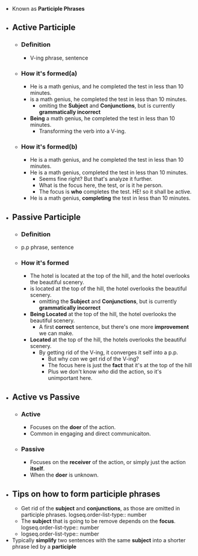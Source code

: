 - Known as **Participle Phrases**
- ## **Active** Participle
	- ### Definition
		- V-ing phrase, sentence
	- ### How it's formed(a)
		- He is a math genius, and he completed the test in less than 10 minutes.
		- is a math genius, he completed the test in less than 10 minutes.
			- omiting the **Subject** and **Conjunctions**, but is currently **grammatically incorrect**
		- **Being** a math genius, he completed the test in less than 10 minutes.
			- Transforming the verb into a V-ing.
	- ### How it's formed(b)
		- He is a math genius, and he completed the test in less than 10 minutes.
		- He is a math genius, completed the test in less than 10 minutes.
			- Seems fine right? But that's analyze it further.
			- What is the focus here, the test, or is it he person.
			- The focus is **who** completes the test. HE! so it shall be active.
		- He is a math genius, **completing** the test in less than 10 minutes.
- ## **Passive** Participle
	- ### Definition
	- p.p phrase, sentence
	- ### How it's formed
		- The hotel is located at the top of the hill, and the hotel overlooks the beautiful scenery.
		- is located at the top of the hill, the hotel overlooks the beautiful scenery.
			- omitting the **Subject** and **Conjunctions**, but is currently **grammatically incorrect**
		- **Being Located** at the top of the hill, the hotel overlooks the beautiful scenery.
			- A first **correct** sentence, but there's one more **improvement** we can make.
		- **Located** at the top of the hill, the hotels overlooks the beautiful scenery.
			- By getting rid of the V-ing, it converges it self into a p.p.
				- But why *can* we get rid of the V-ing?
				- The focus here is just the **fact** that it's at the top of the hill
				- Plus we don't know *who* did the action, so it's unimportant here.
- ## **Active** vs **Passive**
	- ### Active
		- Focuses on the **doer** of the action.
		- Common in engaging and direct communicaiton.
	- ### Passive
		- Focuses on the **receiver** of the action, or simply just the action **itself**.
		- When the **doer** is unknown.
- ## Tips on how to form participle phrases
	- Get rid of the **subject** and **conjunctions**, as those are omitted in participle phrases.
	  logseq.order-list-type:: number
	- The **subject** that is going to be remove depends on the **focus**.
	  logseq.order-list-type:: number
	- logseq.order-list-type:: number
- Typically **simplify** two sentences with the same **subject** into a shorter phrase led by a **participle**